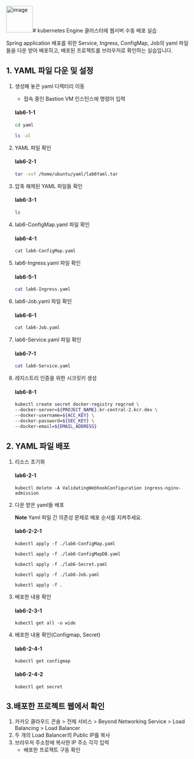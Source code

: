 <img width="72" alt="image" src="https://github.com/kakaocloud-edu/tutorial/assets/114378755/7faac0ae-8487-4546-8da4-bf266ca8092b"># kubernetes Engine 클러스터에 웹서버 수동 배포 실습

Spring application 배포를 위한 Service, Ingress, ConfigMap, Job의 yaml 파일들을 다운 받아 배포하고, 배포된 프로젝트를 브라우저로 확인하는 실습입니다.


## 1. YAML 파일 다운 및 설정
1. 생성해 놓은 yaml 디렉터리 이동
   - 접속 중인 Bastion VM 인스턴스에 명령어 입력

   #### **lab6-1-1**
   ```bash
   cd yaml
   ```
   ```bash
   ls -al
   ```
   
2. YAML 파일 확인
   #### **lab6-2-1**
   ```bash
   tar -xvf /home/ubuntu/yaml/lab6Yaml.tar
   ```

3. 압축 해제된 YAML 파일들 확인
   #### **lab6-3-1**
   ```bash
   ls
   ```

4. lab6-ConfigMap.yaml 파일 확인
   #### **lab6-4-1**
   ```bash
   cat lab6-ConfigMap.yaml
   ```
   
5. lab6-Ingress.yaml 파일 확인
   #### **lab6-5-1**    
   ```bash
   cat lab6-Ingress.yaml
   ```

6. lab6-Job.yaml 파일 확인
   #### **lab6-6-1**  
   ```bash
   cat lab6-Job.yaml
   ```

7. lab6-Service.yaml 파일 확인
   #### **lab6-7-1**    
   ```bash
   cat lab6-Service.yaml
   ```

8. 레지스트리 인증을 위한 시크릿키 생성
   #### **lab6-8-1**
   ```bash
   kubectl create secret docker-registry regcred \
   --docker-server=${PROJECT_NAME}.kr-central-2.kcr.dev \
   --docker-username=${ACC_KEY} \
   --docker-password=${SEC_KEY} \
   --docker-email=${EMAIL_ADDRESS}
   ```

## 2. YAML 파일 배포
1. 리소스 초기화
   #### **lab6-2-1**
   ```
   kubectl delete -A ValidatingWebhookConfiguration ingress-nginx-admission
   ```

2. 다운 받은 yaml들 배포

   **Note** Yaml 파일 간 의존성 문제로 배포 순서를 지켜주세요.
   #### **lab6-2-2-1**
   ```
   kubectl apply -f ./lab6-ConfigMap.yaml
   ```
   
   ```
   kubectl apply -f ./lab6-ConfigMapDB.yaml
   ```

   ```
   kubectl apply -f ./lab6-Secret.yaml
   ```

   ```
   kubectl apply -f ./lab6-Job.yaml
   ```

   ```
   kubectl apply -f .
   ```

3. 배포한 내용 확인
   #### **lab6-2-3-1**
   ```
   kubectl get all -o wide
   ```
   
4. 배포한 내용 확인(Configmap, Secret)
   #### **lab6-2-4-1**
   ```
   kubectl get configmap
   ```

   #### **lab6-2-4-2**
   ```
   kubectl get secret
   ```

## 3.배포한 프로젝트 웹에서 확인

 1. 카카오 클라우드 콘솔 > 전체 서비스 > Beyond Networking Service > Load Balancing > Load Balancer
 2. 두 개의 Load Balancer의 Public IP를 복사
 3. 브라우저 주소창에 복사한 IP 주소 각각 입력
    - 배포한 프로젝트 구동 확인
